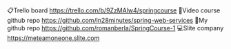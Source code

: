 📋Trello board
https://trello.com/b/9ZzMAlw4/springcourse
🎒Video course github repo
https://github.com/in28minutes/spring-web-services
💪My github repo
https://github.com/romanberla/SpringCourse-1
💻Slite company
https://meteamoneone.slite.com

